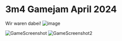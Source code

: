 3m4 Gamejam April 2024
===
Wir waren dabei!
![image](https://github.com/emmdie/3m5Jam2024_1/assets/59830170/6e9ac0cd-a314-4867-b1af-8d23e08f81f6)

![GameScreenshot](https://github.com/emmdie/3m5Jam2024_1/assets/59830170/ac016078-277c-4984-a564-4f186f6d9040)
![GameScreenshot2](https://github.com/emmdie/3m5Jam2024_1/assets/59830170/6e313938-7b29-466a-ae5c-c204230c0ff7)
